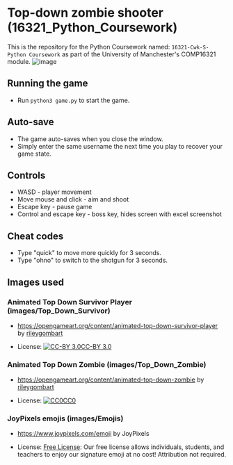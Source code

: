 # Top-down zombie shooter (16321_Python_Coursework)

This is the repository for the Python Coursework named: `16321-Cwk-S-Python Coursework`
as part of the University of Manchester's COMP16321 module.
![image](https://user-images.githubusercontent.com/21128619/182282485-17a533cf-4a16-407c-b87d-5025e9a89f46.png)

## Running the game
- Run `python3 game.py` to start the game.

## Auto-save
- The game auto-saves when you close the window.
- Simply enter the same username the next time you play to recover your game state.

## Controls

- WASD - player movement
- Move mouse and click - aim and shoot
- Escape key - pause game
- Control and escape key - boss key, hides screen with excel screenshot



## Cheat codes

- Type "quick" to move more quickly for 3 seconds.
- Type "ohno" to switch to the shotgun for 3 seconds.


## Images used

### Animated Top Down Survivor Player (images/Top_Down_Survivor)

- https://opengameart.org/content/animated-top-down-survivor-player by [rileygombart](https://opengameart.org/users/rileygombart)

- License: [![CC-BY 3.0](https://opengameart.org/sites/default/files/license_images/cc-by.png)CC-BY 3.0](http://creativecommons.org/licenses/by/3.0/)

### Animated Top Down Zombie (images/Top_Down_Zombie)

- https://opengameart.org/content/animated-top-down-zombie by [rileygombart](https://opengameart.org/users/rileygombart)

- License: [![CC0](https://opengameart.org/sites/default/files/license_images/cc0.png)CC0](http://creativecommons.org/publicdomain/zero/1.0/)

### JoyPixels emojis (images/Emojis)

- https://www.joypixels.com/emoji by JoyPixels

- License: [Free License](https://www.joypixels.com/licenses/free): Our free license allows individuals, students, and teachers to enjoy our signature emoji at no cost! Attribution not required.
